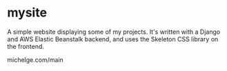 # mysite
A simple website displaying some of my projects. It's written with a Django and AWS Elastic Beanstalk backend, and uses the Skeleton CSS library on the frontend.

michelge.com/main
